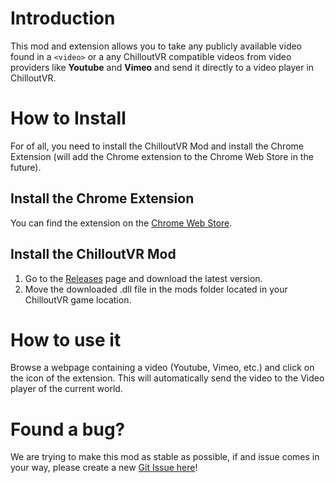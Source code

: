 # Introduction
This mod and extension allows you to take any publicly available video found in a `<video>` or a any ChilloutVR compatible videos from video providers like **Youtube** and **Vimeo** and send it directly to a video player in ChilloutVR.
# How to Install
For of all, you need to install the ChilloutVR Mod and install the Chrome Extension (will add the Chrome extension to the Chrome Web Store in the future).
## Install the Chrome Extension
You can find the extension on the [Chrome Web Store](https://chrome.google.com/webstore/detail/video-to-chilloutvr/capnfgnjbmfimoaegijnbfkngpppkopa?hl=en&authuser=2).
## Install the ChilloutVR Mod
1. Go to the [Releases](https://github.com/ogamacheDev/cvr-videoapi/releases) page and download the latest version.
2. Move the downloaded .dll file in the mods folder located in your ChilloutVR game location.
# How to use it
Browse a webpage containing a video (Youtube, Vimeo, etc.) and click on the icon of the extension.
This will automatically send the video to the Video player of the current world.
# Found a bug?
We are trying to make this mod as stable as possible, if and issue comes in your way, please create a new [Git Issue here](https://github.com/ogamacheDev/cvr-videoapi/issues)!
